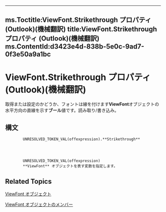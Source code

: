 

---
ms.Toctitle:ViewFont.Strikethrough プロパティ (Outlook)(機械翻訳)
title:ViewFont.Strikethrough プロパティ (Outlook)(機械翻訳)
ms.ContentId:d3423e4d-838b-5e0c-9ad7-0f3e50a9a1bc
---
# ViewFont.Strikethrough プロパティ (Outlook)(機械翻訳)




取得または設定のかどうか、フォントは線を付けます**ViewFont**オブジェクトの水平方向の直線を示す**ブール**値です。読み取り/書き込み。

## 構文

            UNRESOLVED_TOKEN_VAL(offexpression).**Strikethrough**




            UNRESOLVED_TOKEN_VAL(offexpression)
            **ViewFont** オブジェクトを表す変数を指定します。



## Related Topics

[ViewFont オブジェクト](cbd7c6ce-f49a-1627-0ad9-a019911fb47b.md)

[ViewFont オブジェクトのメンバー](7ab1bdba-8b1e-a516-f44c-d6e91d56e4d3.md)




